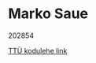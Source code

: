 <!DOCTYPE html>
<html>
<body>

<h1>Marko Saue</h1>

<p>202854</p>
<p>


</p>
<a href="https://taltech.ee/">TTÜ kodulehe link</a>

</body>
</html>
